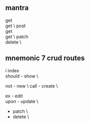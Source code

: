 ## mantra 
get \
get \ 
post \
get \
get \ 
patch \
delete \ 

## mnemonic 7 crud routes 
i index \
should - show \ 

not - new \ 
call - create  \

ex - edit \
upon - update \

- patch \ 
- delete \ 

